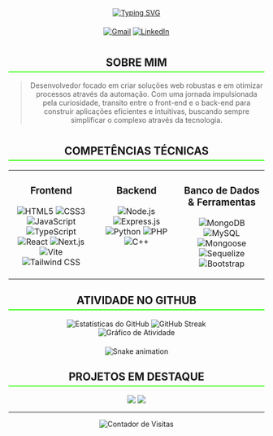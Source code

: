 
<div align="center">
  <a href="https://git.io/typing-svg">
    <img src="https://readme-typing-svg.herokuapp.com?font=Fira+Code&size=28&pause=1000&color=39FF14&center=true&vCenter=true&width=435&lines=Gerson+Resplandes+de+Sa+Sousa;Desenvolvedor+Web+%26+Automa%C3%A7%C3%A3o" alt="Typing SVG" />
  </a>
</div>

<div align="center" style="margin-top: 20px;">
  <a href="mailto:SEU-EMAIL@EXEMPLO.COM"><img src="https://img.shields.io/badge/Gmail-D14836?style=for-the-badge&logo=gmail&logoColor=white" alt="Gmail"></a>
  <a href="https://linkedin.com/in/SEU-LINKEDIN" target="_blank"><img src="https://img.shields.io/badge/LinkedIn-0077B5?style=for-the-badge&logo=linkedin&logoColor=white" alt="LinkedIn"></a>
  </div>

<div align="center" style="margin: 40px 0;">
  <h2 style="border-bottom: 2px solid #39FF14; padding-bottom: 5px;">SOBRE MIM</h2>
  <blockquote>
    <p align="center">
      Desenvolvedor focado em criar soluções web robustas e em otimizar processos através da automação. Com uma jornada impulsionada pela curiosidade, transito entre o front-end e o back-end para construir aplicações eficientes e intuitivas, buscando sempre simplificar o complexo através da tecnologia.
    </p>
  </blockquote>
</div>

<h2 align="center" style="border-bottom: 2px solid #39FF14; padding-bottom: 5px;">COMPETÊNCIAS TÉCNICAS</h2>
<table width="100%">
  <tr valign="top">
    <td width="33%">
      <h3 align="center">Frontend</h3>
      <p align="center">
        <img src="https://img.shields.io/badge/HTML5-E34F26?style=flat-square&logo=html5&logoColor=white" alt="HTML5">
        <img src="https://img.shields.io/badge/CSS3-1572B6?style=flat-square&logo=css3&logoColor=white" alt="CSS3">
        <img src="https://img.shields.io/badge/JavaScript-F7DF1E?style=flat-square&logo=javascript&logoColor=black" alt="JavaScript">
        <img src="https://img.shields.io/badge/TypeScript-3178C6?style=flat-square&logo=typescript&logoColor=white" alt="TypeScript">
        <img src="https://img.shields.io/badge/React-20232A?style=flat-square&logo=react&logoColor=61DAFB" alt="React">
        <img src="https://img.shields.io/badge/Next.js-000000?style=flat-square&logo=nextdotjs&logoColor=white" alt="Next.js">
        <img src="https://img.shields.io/badge/Vite-646CFF?style=flat-square&logo=vite&logoColor=white" alt="Vite">
        <img src="https://img.shields.io/badge/Tailwind_CSS-38B2AC?style=flat-square&logo=tailwind-css&logoColor=white" alt="Tailwind CSS">
      </p>
    </td>
    <td width="33%">
      <h3 align="center">Backend</h3>
      <p align="center">
        <img src="https://img.shields.io/badge/Node.js-339933?style=flat-square&logo=nodedotjs&logoColor=white" alt="Node.js">
        <img src="https://img.shields.io/badge/Express.js-000000?style=flat-square&logo=express&logoColor=white" alt="Express.js">
        <img src="https://img.shields.io/badge/Python-3776AB?style=flat-square&logo=python&logoColor=white" alt="Python">
        <img src="https://img.shields.io/badge/PHP-777BB4?style=flat-square&logo=php&logoColor=white" alt="PHP">
        <img src="https://img.shields.io/badge/C%2B%2B-00599C?style=flat-square&logo=c%2B%2B&logoColor=white" alt="C++">
      </p>
    </td>
    <td width="33%">
      <h3 align="center">Banco de Dados & Ferramentas</h3>
      <p align="center">
        <img src="https://img.shields.io/badge/MongoDB-4EA94B?style=flat-square&logo=mongodb&logoColor=white" alt="MongoDB">
        <img src="https://img.shields.io/badge/MySQL-4479A1?style=flat-square&logo=mysql&logoColor=white" alt="MySQL">
        <img src="https://img.shields.io/badge/Mongoose-880000?style=flat-square" alt="Mongoose">
        <img src="https://img.shields.io/badge/Sequelize-52B0E7?style=flat-square&logo=sequelize&logoColor=white" alt="Sequelize">
        <img src="https://img.shields.io/badge/Bootstrap-563D7C?style=flat-square&logo=bootstrap&logoColor=white" alt="Bootstrap">
      </p>
    </td>
  </tr>
</table>

<h2 align="center" style="border-bottom: 2px solid #39FF14; padding-bottom: 5px;">ATIVIDADE NO GITHUB</h2>
<div align="center">
  <img src="https://github-readme-stats.vercel.app/api?username=GersonResplandes&show_icons=true&theme=transparent&title_color=39FF14&icon_color=39FF14&text_color=c9d1d9&bg_color=0d1117" alt="Estatísticas do GitHub">
  <img src="https://github-readme-streak-stats.herokuapp.com/?user=GersonResplandes&theme=dark&background=0d1117&border=39FF14&stroke=39FF14&ring=39FF14&fire=39FF14&currStreakNum=c9d1d9&sideNums=c9d1d9&currStreakLabel=c9d1d9&sideLabels=c9d1d9" alt="GitHub Streak">
  <br>
  <img src="https://github-readme-activity-graph.vercel.app/graph?username=GersonResplandes&bg_color=0d1117&color=c9d1d9&line=39FF14&point=ffffff&area=true&hide_border=true" alt="Gráfico de Atividade">
</div>

<div align="center" style="margin-top: 20px;">
  <img src="https://github.com/GersonResplandes/GersonResplandes/raw/output/github-contribution-grid-snake.svg" alt="Snake animation">
</div>

<h2 align="center" style="border-bottom: 2px solid #39FF14; padding-bottom: 5px;">PROJETOS EM DESTAQUE</h2>
<div align="center">
  <a href="https://github.com/GersonResplandes/SEU-REPOSITORIO-1" style="text-decoration:none;">
    <img src="https://github-readme-repo-card.vercel.app/api/pin/?username=GersonResplandes&repo=SEU-REPOSITORIO-1&theme=dark&border_color=39FF14" />
  </a>
  <a href="https://github.com/GersonResplandes/SEU-REPOSITORIO-2" style="text-decoration:none;">
    <img src="https://github-readme-repo-card.vercel.app/api/pin/?username=GersonResplandes&repo=SEU-REPOSITORIO-2&theme=dark&border_color=39FF14" />
  </a>
  </div>

<hr>
<p align="center">
  <img src="https://komarev.com/ghpvc/?username=GersonResplandes&label=VISITANTES+DO+PERFIL&color=39FF14&style=flat" alt="Contador de Visitas">
</p>
